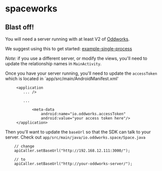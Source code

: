# spaceworks

## Blast off!

You will need a server running with at least V2 of [Oddworks](https://github.com/oddnetworks/oddworks).

We suggest using this to get started: [example-single-process](https://github.com/oddnetworks/example-single-process)

_Note:_ if you use a different server, or modify the views, you'll need to update the relationship names in `MainActivity`.

Once you have your server running, you'll need to update the `accessToken` which is located in `app/src/main/AndroidManifest.xml'

         <application
            ... />
            
            ...
            
                <meta-data
                    android:name="io.oddworks.accessToken"
                    android:value="your access token here"/>
         </application>
         
Then you'll want to update the `baseUrl` so that the SDK can talk to your server. Check out `app/src/main/java/io.oddworks.space/Space.java`

        // change
        apiCaller.setBaseUrl("http://192.168.12.111:3000/");
        
        // to
        apiCaller.setBaseUrl("http://your-oddworks-server/");
        